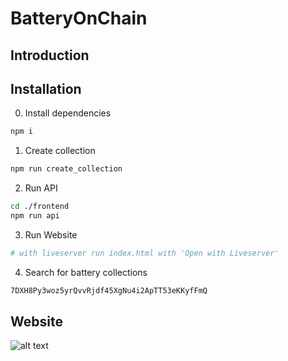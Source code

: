 # BatteryOnChain

## Introduction


## Installation 
0. Install dependencies  
``` bash
npm i
```

1. Create collection   
``` bash 
npm run create_collection
```

2. Run API  
``` bash
cd ./frontend
npm run api
```

3. Run Website  
``` bash
# with liveserver run index.html with 'Open with Liveserver'
```

4. Search for battery collections 
``` bash
7DXH8Py3woz5yrQvvRjdf45XgNu4i2ApTT53eKKyfFmQ
```

## Website
![alt text](image.png)
